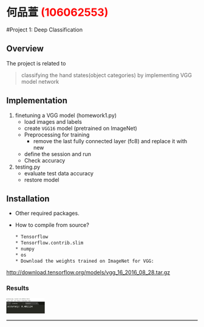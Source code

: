 # 何品萱 <span style="color:red">(106062553)</span>

#Project 1: Deep Classification

## Overview
The project is related to 
> classifying the hand states(object categories) by implementing VGG model network


## Implementation
1. finetuning a VGG model (homework1.py)
	* load images and labels
	* create `VGG16` model (pretrained on ImageNet)
	* Preprocessing for training
        * remove the last fully connected layer (fc8) and replace it with new
	* define the session and run
	* Check accuracy
2. testing.py
	* evaluate test data accuracy
	* restore model

## Installation
* Other required packages.
* How to compile from source?

      * Tensorflow
      * Tensorflow.contrib.slim
      * numpy
      * os
      * Download the weights trained on ImageNet for VGG:
http://download.tensorflow.org/models/vgg_16_2016_08_28.tar.gz
    

### Results

<table border=1>
<tr>
</tr>
<tr>
<img src="accuracy.jpg" width="20%" alt = "results" style = "float:middle;"/>
</tr>


</table>


